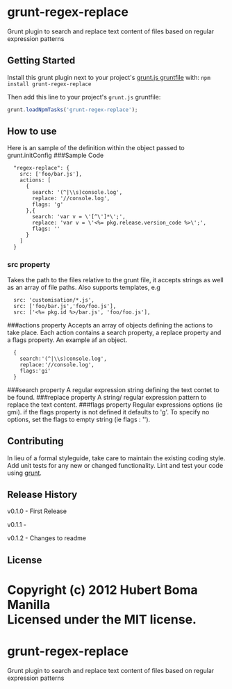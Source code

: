 # grunt-regex-replace

Grunt plugin to search and replace text content of files based on regular expression patterns

## Getting Started
Install this grunt plugin next to your project's [grunt.js gruntfile][getting_started] with: `npm install grunt-regex-replace`

Then add this line to your project's `grunt.js` gruntfile:

```javascript
grunt.loadNpmTasks('grunt-regex-replace');
```

[grunt]: http://gruntjs.com/
[getting_started]: https://github.com/gruntjs/grunt/blob/master/docs/getting_started.md

## How to use
Here is an sample of the definition within the object passed to grunt.initConfig 
###Sample Code

      "regex-replace": {
        src: ['foo/bar.js'],
        actions: [
          {
            search: '(^|\\s)console.log',
            replace: '//console.log',
            flags: 'g'
          },{
            search: 'var v = \'[^\']*\';',
            replace: 'var v = \'<%= pkg.release.version_code %>\';',
            flags: ''
          }
        ]
      }
### src property
Takes the path to the files relative to the grunt file, it accepts strings as well as an array of file paths.
Also supports templates, e.g
      
      src: 'customisation/*.js',
      src: ['foo/bar.js','foo/foo.js'],
      src: ['<%= pkg.id %>/bar.js', 'foo/foo.js'],
###actions property
Accepts an array of objects defining the actions to take place. Each action contains a search property, a replace property and 
a flags property. An example af an object.
      
      {
        search:'(^|\\s)console.log',
        replace:'//console.log',
        flags:'gi'
      }
###search property
A regular expression string defining the text contet to be found.
###replace property
A string/ regular expression pattern to replace the text content.
###flags property
Regular expressions options (ie gmi). if the flags property is not defined it defaults to 'g'. To specify no options, set the
flags to empty string (ie flags : '').
## Contributing
In lieu of a formal styleguide, take care to maintain the existing coding style. Add unit tests for any new or changed functionality. Lint and test your code using [grunt][grunt].

## Release History
v0.1.0 - First Release

v0.1.1 - 

v0.1.2 - Changes to readme

## License
Copyright (c) 2012 Hubert Boma Manilla  
Licensed under the MIT license.
=======
grunt-regex-replace
===================

Grunt plugin to search and replace text content of files based on regular expression patterns
